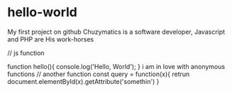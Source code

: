 # hello-world
My first project on github
Chuzymatics is a software developer, Javascript and PHP are 
His work-horses

// js function

function hello(){
console.log('Hello, World');
}
i am in love with anonymous functions
// another function
const query = function(x){
retrun document.elementById(x).getAttribute('somethin')
}
